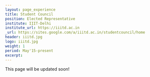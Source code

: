 ```yaml
---
layout: page_experience
title: Student Council
position: Elected Representative
institute: IIIT-Delhi
institute_url: https://iiitd.ac.in
_url: https://sites.google.com/a/iiitd.ac.in/studentcouncil/home
header: iiitd.jpg
logo: iiitd.jpg
weight: 1
period: May'15-present
excerpt: 
---
```

This page will be updated soon!